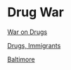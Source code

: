 # Drug War

[War on Drugs](../../2017/06/war-on-drugs.md)

[Drugs, Immigrants](../../2017/08/drugs-immigrants.md)

[Baltimore](../../tweets/2019/week31.html#baltimore)

